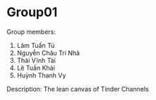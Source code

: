 # Group01
Group members:
1. Lâm Tuấn Tú
2. Nguyễn Châu Trí Nhã
3. Thái Vĩnh Tài
4. Lê Tuấn Khải
5. Huỳnh Thanh Vy

Description: The lean canvas of Tinder Channels
